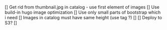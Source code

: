 [] Get rid from thumbnail.jpg in catalog - use first element of images
[] Use build-in hugo image optimization
[] Use only small parts of bootstrap which i need
[] Images in catalog must have same height (use tag <picture>?)
[] 
[] Deploy to S3?
[] 